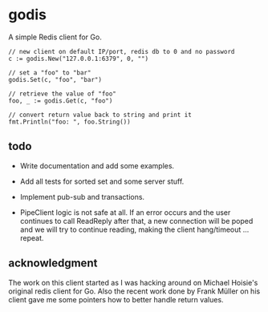 # godis

A simple Redis client for Go.

    // new client on default IP/port, redis db to 0 and no password
    c := godis.New("127.0.0.1:6379", 0, "") 

    // set a "foo" to "bar" 
    godis.Set(c, "foo", "bar")

    // retrieve the value of "foo"
    foo, _ := godis.Get(c, "foo")

    // convert return value back to string and print it
    fmt.Println("foo: ", foo.String())

## todo

* Write documentation and add some examples.

* Add all tests for sorted set and some server stuff.

* Implement pub-sub and transactions.

* PipeClient logic is not safe at all. If an error occurs and the user
continues to call ReadReply after that, a new connection will be poped and we
will try to continue reading, making the client hang/timeout ... repeat.

## acknowledgment

The work on this client started as I was hacking around on Michael Hoisie's
original redis client for Go. Also the recent work done by Frank Müller on his
client gave me some pointers how to better handle return values. 
